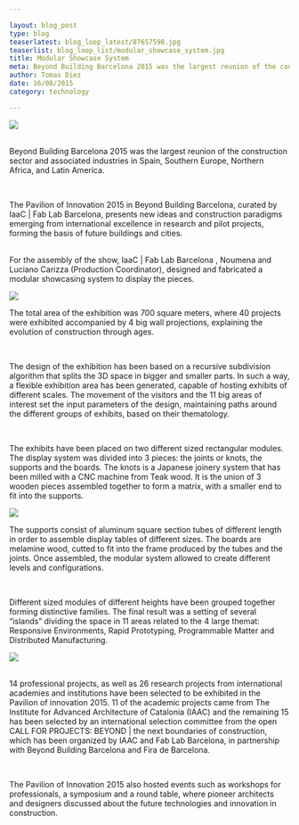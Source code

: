 ```yaml
---

layout: blog_post
type: blog
teaserlatest: blog_loop_latest/87657598.jpg
teaserlist: blog_loop_list/modular_showcase_system.jpg
title: Modular Showcase System
meta: Beyond Building Barcelona 2015 was the largest reunion of the construction sector and associated industries in Spain, Southern Europe, Northern Africa, and Latin America. The Pavilion of Innovation 2015 in Beyond Building Barcelona, curated by IaaC | Fab Lab Barcelona, presents new ideas and construction paradigms emerging from international excellence in research and pilot projects, forming the basis of future buildings and cities.
author: Tomas Diez
date: 16/08/2015
category: technology

---
```

  

<img src="{{site.baseurl}}{{ site.url }}/img/blog/modular_showcase_system/1.jpg">
<br><br>

Beyond Building Barcelona 2015 was the largest reunion of the construction sector and associated industries in Spain, Southern Europe, Northern Africa, and Latin America.                                                       

<br>

The Pavilion of Innovation 2015 in Beyond Building Barcelona, curated by IaaC | Fab Lab Barcelona, presents new ideas and construction paradigms emerging from international excellence in research and pilot projects, forming the basis of future buildings and cities.
<br><br>

For the assembly of the show, IaaC | Fab Lab Barcelona , Noumena and Luciano Carizza (Production Coordinator), designed and fabricated a modular showcasing system to display the pieces.

<img src="{{site.baseurl}}{{ site.url }}/img/blog/modular_showcase_system/2.jpg">

The total area of the exhibition was 700 square meters, where 40 projects were exhibited accompanied by 4 big wall projections, explaining the evolution of construction through ages.

<br>

The design of the exhibition has been based on a recursive subdivision algorithm that splits the 3D space in bigger and smaller parts. In such a way, a flexible exhibition area has been generated, capable of hosting exhibits of different scales. The movement of the visitors and the 11 big areas of interest set the input parameters of the design, maintaining paths around the different groups of exhibits, based on their thematology.

<br>

The exhibits have been placed on two different sized rectangular modules.  The display system was divided into 3 pieces: the joints or knots, the supports and the boards. The knots is a Japanese joinery system that has been milled with a CNC machine from Teak wood. It is the union of 3 wooden pieces assembled together to form a matrix, with a smaller end to fit into the supports.

<img src="{{site.baseurl}}{{ site.url }}/img/blog/modular_showcase_system/3.jpg">


The supports consist of aluminum square section tubes of different length in order to assemble display tables of different sizes. The boards are melamine wood, cutted to fit into the frame produced by the tubes and the joints. Once assembled, the modular system allowed to create different levels and configurations.

<br>

Different sized modules of different heights have been grouped together forming distinctive families. The final result was a setting of several “islands” dividing the space in 11 areas related to the 4 large themat: Responsive Environments, Rapid Prototyping, Programmable Matter and Distributed Manufacturing.

<img src="{{site.baseurl}}{{ site.url }}/img/blog/modular_showcase_system/4.jpg">
<br><br>


14 professional projects, as well as 26 research projects from international academies and institutions have been selected to be exhibited in the Pavilion of innovation 2015. 11 of the academic projects came from The Institute for Advanced Architecture of Catalonia (IAAC) and the remaining 15 has been selected by an international selection committee from the open CALL FOR PROJECTS: BEYOND | the next boundaries of construction, which has been organized by IAAC and Fab Lab Barcelona, in partnership with Beyond Building Barcelona and Fira de Barcelona.

<br>

The Pavilion of Innovation 2015 also hosted events such as workshops for professionals, a symposium and a round table, where pioneer architects and designers discussed about the future technologies and innovation in construction.